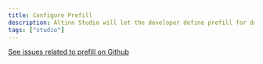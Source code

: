 ```yaml
---
title: Configure Prefill
description: Altinn Studio will let the developer define prefill for datamodel from register and profile
tags: ["studio"]
---
```





[See issues related to prefill on Github](https://github.com/Altinn/altinn-studio/labels/prefill)
